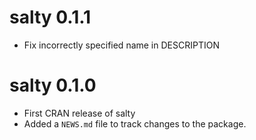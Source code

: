 # salty 0.1.1

* Fix incorrectly specified name in DESCRIPTION

# salty 0.1.0

* First CRAN release of salty
* Added a `NEWS.md` file to track changes to the package.
